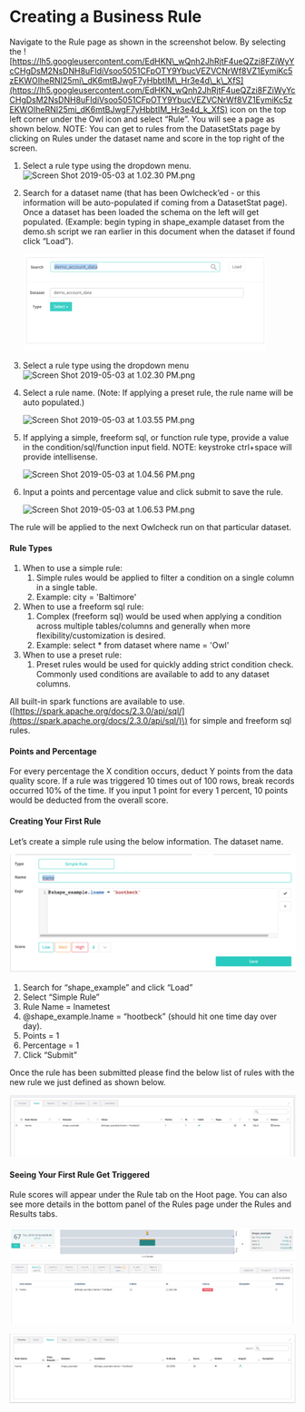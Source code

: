 # Creating a Business Rule

Navigate to the Rule page as shown in the screenshot below. By selecting the ![https://lh5.googleusercontent.com/EdHKN\_wQnh2JhRjtF4ueQZzi8FZiWyYcCHgDsM2NsDNH8uFIdiVsoo5051CFpOTY9YbucVEZVCNrWf8VZ1EymiKc5zEKWOIheRNI25mi\_dK6mtBJwgF7yHbbtIM\_Hr3e4d\_k\_XfS](https://lh5.googleusercontent.com/EdHKN_wQnh2JhRjtF4ueQZzi8FZiWyYcCHgDsM2NsDNH8uFIdiVsoo5051CFpOTY9YbucVEZVCNrWf8VZ1EymiKc5zEKWOIheRNI25mi_dK6mtBJwgF7yHbbtIM_Hr3e4d_k_XfS) icon on the top left corner under the Owl icon and select “Rule”. You will see a page as shown below. NOTE: You can get to rules from the DatasetStats page by clicking on Rules under the dataset name and score in the top right of the screen.‌

1. Select a rule type using the dropdown menu.                                                                ![Screen Shot 2019-05-03 at 1.02.30 PM.png](http://18.204.201.140:8080/xwiki/bin/download/Documentation/Admin%20Guide/Rules/WebHome/Screen%20Shot%202019-05-03%20at%201.02.30%20PM.png?width=530&height=366)
2. Search for a dataset name \(that has been Owlcheck’ed - or this information will be auto-populated if coming from a DatasetStat page\). Once a dataset has been loaded the schema on the left will get populated. \(Example: begin typing in shape\_example dataset from the demo.sh script we ran earlier in this document when the dataset if found click “Load”\). 

   ![](../../.gitbook/assets/image%20%2811%29.png)

3. Select a rule type using the dropdown menu                                             ![Screen Shot 2019-05-03 at 1.02.30 PM.png](http://18.204.201.140:8080/xwiki/bin/download/Documentation/Admin%20Guide/Rules/WebHome/Screen%20Shot%202019-05-03%20at%201.02.30%20PM.png?width=530&height=366)
4. Select a rule name. \(Note: If applying a preset rule, the rule name will be auto populated.\)

   ​![Screen Shot 2019-05-03 at 1.03.55 PM.png](http://18.204.201.140:8080/xwiki/bin/download/Documentation/Admin%20Guide/Rules/WebHome/Screen%20Shot%202019-05-03%20at%201.03.55%20PM.png?width=487&height=188)​

5. If applying a simple, freeform sql, or function rule type, provide a value in the condition/sql/function input field. NOTE: keystroke ctrl+space will provide intellisense.

   ​![Screen Shot 2019-05-03 at 1.04.56 PM.png](http://18.204.201.140:8080/xwiki/bin/download/Documentation/Admin%20Guide/Rules/WebHome/Screen%20Shot%202019-05-03%20at%201.04.56%20PM.png?width=637&height=224)​

6. Input a points and percentage value and click submit to save the rule.

   ​![Screen Shot 2019-05-03 at 1.06.53 PM.png](http://18.204.201.140:8080/xwiki/bin/download/Documentation/Admin%20Guide/Rules/WebHome/Screen%20Shot%202019-05-03%20at%201.06.53%20PM.png?width=459&height=222)​

‌The rule will be applied to the next Owlcheck run on that particular dataset.‌

#### **Rule Types** <a id="HRuleTypes"></a>

1. When to use a simple rule:
   1. Simple rules would be applied to filter a condition on a single column in a single table.
   2. Example: city = 'Baltimore'
2. When to use a freeform sql rule:
   1. ​Complex \(freeform sql\) would be used when applying a condition across multiple tables/columns and generally when more flexibility/customization is desired.
   2. ​Example: select \* from dataset where name = 'Owl'
3. When to use a preset rule:
   1. Preset rules would be used for quickly adding strict condition check. Commonly used conditions are available to add to any dataset columns.‌

All built-in spark functions are available to use. \([https://spark.apache.org/docs/2.3.0/api/sql/](https://spark.apache.org/docs/2.3.0/api/sql/)\) for simple and freeform sql rules.‌

#### **Points and Percentage** <a id="HPointsandPercentage"></a>

For every percentage the X condition occurs, deduct Y points from the data quality score. If a rule was triggered 10 times out of 100 rows, break records occurred 10% of the time. If you input 1 point for every 1 percent, 10 points would be deducted from the overall score.‌

#### **Creating Your First Rule** <a id="HCreatingYourFirstRule"></a>

Let’s create a simple rule using the below information. The dataset name.

![](../../.gitbook/assets/screen-shot-2019-09-04-at-1.32.15-pm.png)

1. Search for “shape\_example” and click “Load”
2. Select “Simple Rule”
3. Rule Name = lnametest
4. @shape\_example.lname = “hootbeck” \(should hit one time day over day\).
5. Points = 1
6. Percentage = 1
7. Click “Submit”

Once the rule has been submitted please find the below list of rules with the new rule we just defined as shown below.

![](../../.gitbook/assets/screen-shot-2019-09-04-at-1.29.35-pm.png)

#### **Seeing Your First Rule Get Triggered** <a id="HSeeingYourFirstRuleGetTriggered"></a>

Rule scores will appear under the Rule tab on the Hoot page. You can also see more details in the bottom panel of the Rules page under the Rules and Results tabs.

![Hoot page rule results](../../.gitbook/assets/screen-shot-2019-09-04-at-1.29.54-pm.png)

![Rule page rule results \(bottom panel\)](../../.gitbook/assets/screen-shot-2019-09-04-at-1.30.07-pm.png)





